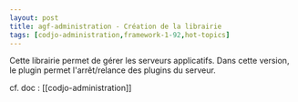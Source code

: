 ```yaml
---
layout: post
title: agf-administration - Création de la librairie
tags: [codjo-administration,framework-1-92,hot-topics]
---
```

Cette librairie permet de gérer les serveurs applicatifs.
Dans cette version, le plugin permet l'arrêt/relance des plugins du serveur.

cf. doc : [[codjo-administration]]
